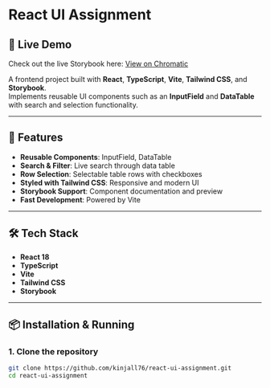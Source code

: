 # React UI Assignment

## 🔗 Live Demo
Check out the live Storybook here: [View on Chromatic](https://68a172212d1d272713acb80c-xyrrecians.chromatic.com/?path=/story/components-inputfield--default)

A frontend project built with **React**, **TypeScript**, **Vite**, **Tailwind CSS**, and **Storybook**.  
Implements reusable UI components such as an **InputField** and **DataTable** with search and selection functionality.

---

## 🚀 Features
- **Reusable Components**: InputField, DataTable
- **Search & Filter**: Live search through data table
- **Row Selection**: Selectable table rows with checkboxes
- **Styled with Tailwind CSS**: Responsive and modern UI
- **Storybook Support**: Component documentation and preview
- **Fast Development**: Powered by Vite

---

## 🛠 Tech Stack
- **React 18**
- **TypeScript**
- **Vite**
- **Tailwind CSS**
- **Storybook**

---

## 📦 Installation & Running

### 1. Clone the repository
```bash
git clone https://github.com/kinjall76/react-ui-assignment.git
cd react-ui-assignment
